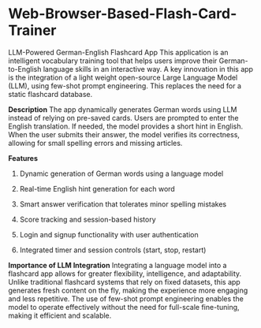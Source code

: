 # Web-Browser-Based-Flash-Card-Trainer
LLM-Powered German-English Flashcard App
This application is an intelligent vocabulary training tool that helps users improve their German-to-English language skills in an interactive way. A key innovation in this app is the integration of a light weight open-source Large Language Model (LLM), using few-shot prompt engineering. This replaces the need for a static flashcard database.

**Description**
The app dynamically generates German words using LLM instead of relying on pre-saved cards. Users are prompted to enter the English translation. If needed, the model provides a short hint in English. When the user submits their answer, the model verifies its correctness, allowing for small spelling errors and missing articles.

**Features**
1. Dynamic generation of German words using a language model

2. Real-time English hint generation for each word

3. Smart answer verification that tolerates minor spelling mistakes

4. Score tracking and session-based history

5. Login and signup functionality with user authentication

6. Integrated timer and session controls (start, stop, restart)

**Importance of LLM Integration**
Integrating a language model into a flashcard app allows for greater flexibility, intelligence, and adaptability. Unlike traditional flashcard systems that rely on fixed datasets, this app generates fresh content on the fly, making the experience more engaging and less repetitive. The use of few-shot prompt engineering enables the model to operate effectively without the need for full-scale fine-tuning, making it efficient and scalable.

